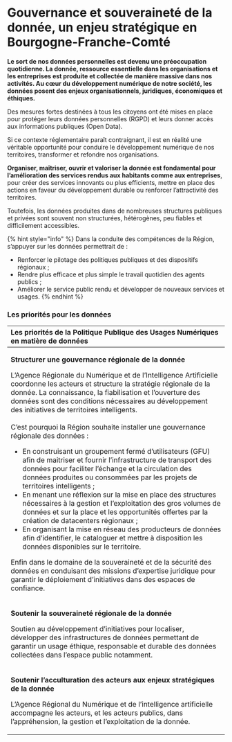 # Gouvernance et souveraineté de la donnée, un enjeu stratégique en Bourgogne-Franche-Comté

**Le sort de nos données personnelles est devenu une préoccupation quotidienne. La donnée, ressource essentielle dans les organisations et les entreprises est produite et collectée de manière massive dans nos activités. Au cœur du développement numérique de notre société, les données posent des enjeux organisationnels, juridiques, économiques et éthiques.** 

Des mesures fortes destinées à tous les citoyens ont été mises en place pour protéger leurs données personnelles \(RGPD\) et leurs donner accès aux informations publiques \(Open Data\). 

Si ce contexte réglementaire paraît contraignant, il est en réalité une véritable opportunité pour conduire le développement numérique de nos territoires, transformer et refondre nos organisations. 

**Organiser, maîtriser, ouvrir et valoriser la donnée est fondamental pour l’amélioration des services rendus aux habitants comme aux entreprises**, pour créer des services innovants ou plus efficients, mettre en place des actions en faveur du développement durable ou renforcer l’attractivité des territoires. 

Toutefois, les données produites dans de nombreuses structures publiques et privées sont souvent non structurées, hétérogènes, peu fiables et difficilement accessibles.

{% hint style="info" %}
Dans la conduite des compétences de la Région, s’appuyer sur les données permettrait de : 

* Renforcer le pilotage des politiques publiques et des dispositifs régionaux ; 
* Rendre plus efficace et plus simple le travail quotidien des agents publics ; 
* Améliorer le service public rendu et développer de nouveaux services et usages.
{% endhint %}

### Les priorités pour les données

<table>
  <thead>
    <tr>
      <th style="text-align:left"><b>Les priorit&#xE9;s </b>de la Politique Publique des Usages Num&#xE9;riques <b>en mati&#xE8;re de donn&#xE9;es</b>
      </th>
    </tr>
  </thead>
  <tbody>
    <tr>
      <td style="text-align:left">
        <p><b>Structurer une gouvernance r&#xE9;gionale de la donn&#xE9;e</b>
        </p>
        <p>L&#x2019;Agence R&#xE9;gionale du Num&#xE9;rique et de l&#x2019;Intelligence
          Artificielle coordonne les acteurs et structure la strat&#xE9;gie r&#xE9;gionale
          de la donn&#xE9;e. La connaissance, la fiabilisation et l&#x2019;ouverture
          des donn&#xE9;es sont des conditions n&#xE9;cessaires au d&#xE9;veloppement
          des initiatives de territoires intelligents.
          <br />
          <br />C&#x2019;est pourquoi la R&#xE9;gion souhaite installer une gouvernance
          r&#xE9;gionale des donn&#xE9;es :</p>
        <ul>
          <li>En construisant un groupement ferm&#xE9; d&#x2019;utilisateurs (GFU) afin
            de maitriser et fournir l&#x2019;infrastructure de transport des donn&#xE9;es
            pour faciliter l&#x2019;&#xE9;change et la circulation des donn&#xE9;es
            produites ou consomm&#xE9;es par les projets de territoires intelligents
            ;</li>
          <li>En menant une r&#xE9;flexion sur la mise en place des structures n&#xE9;cessaires
            &#xE0; la gestion et l&#x2019;exploitation des gros volumes de donn&#xE9;es
            et sur la place et les opportunit&#xE9;s offertes par la cr&#xE9;ation
            de datacenters r&#xE9;gionaux ;</li>
          <li>En organisant la mise en r&#xE9;seau des producteurs de donn&#xE9;es afin
            d&#x2019;identifier, le cataloguer et mettre &#xE0; disposition les donn&#xE9;es
            disponibles sur le territoire.</li>
        </ul>
        <p>Enfin dans le domaine de la souverainet&#xE9; et de la s&#xE9;curit&#xE9;
          des donn&#xE9;es en conduisant des missions d&#x2019;expertise juridique
          pour garantir le d&#xE9;ploiement d&#x2019;initiatives dans des espaces
          de confiance.</p>
      </td>
    </tr>
    <tr>
      <td style="text-align:left">
        <p><b>Soutenir la souverainet&#xE9; r&#xE9;gionale de la donn&#xE9;e</b>
        </p>
        <p>Soutien au d&#xE9;veloppement d&#x2019;initiatives pour localiser, d&#xE9;velopper
          des infrastructures de donn&#xE9;es permettant de garantir un usage &#xE9;thique,
          responsable et durable des donn&#xE9;es collect&#xE9;es dans l&#x2019;espace
          public notamment.</p>
      </td>
    </tr>
    <tr>
      <td style="text-align:left">
        <p><b>Soutenir l&#x2019;acculturation des acteurs aux enjeux strat&#xE9;giques de la donn&#xE9;e</b>
        </p>
        <p>L&#x2019;Agence R&#xE9;gional du Num&#xE9;rique et de l&#x2019;intelligence
          artificielle accompagne les acteurs, et les acteurs publics, dans l&#x2019;appr&#xE9;hension,
          la gestion et l&#x2019;exploitation de la donn&#xE9;e.</p>
      </td>
    </tr>
  </tbody>
</table>

